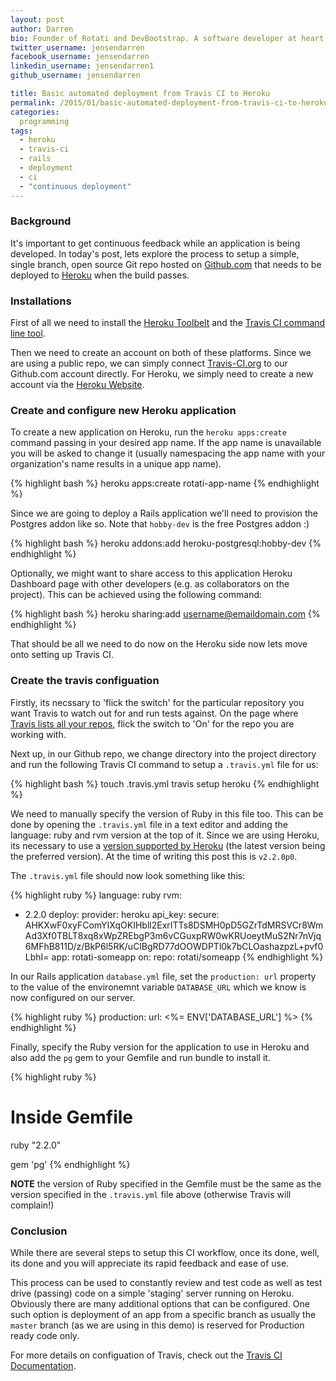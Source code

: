 ```yaml
---
layout: post
author: Darren
bio: Founder of Rotati and DevBootstrap. A software developer at heart who also loves spending time with his family - enjoying cycling, piano, reading and playing games with his daughter Sophia.
twitter_username: jensendarren
facebook_username: jensendarren
linkedin_username: jensendarren1
github_username: jensendarren

title: Basic automated deployment from Travis CI to Heroku
permalink: /2015/01/basic-automated-deployment-from-travis-ci-to-heroku/
categories:
  programming
tags:
  - heroku
  - travis-ci
  - rails
  - deployment
  - ci
  - "continuous deployment"
---
```


### Background

It's important to get continuous feedback while an application is being developed. In today's post, lets explore the process to setup a simple, single branch, open source Git repo hosted on [Github.com](http://github.com) that needs to be deployed to [Heroku](http://heroku.com) when the build passes.

### Installations

First of all we need to install the [Heroku Toolbelt](https://toolbelt.heroku.com/) and the [Travis CI command line tool](https://github.com/travis-ci/travis.rb).

Then we need to create an account on both of these platforms. Since we are using a public repo, we can simply connect [Travis-CI.org](http://travis-ci.org) to our Github.com account directly. For Heroku, we simply need to create a new account via the [Heroku Website](http://heroku.com).

### Create and configure new Heroku application

To create a new application on Heroku, run the `heroku apps:create` command passing in your desired app name. If the app name is unavailable you will be asked to change it (usually namespacing the app name with your organization's name results in a unique app name).

{% highlight bash %}
heroku apps:create rotati-app-name
{% endhighlight %}

Since we are going to deploy a Rails application we'll need to provision the Postgres addon like so. Note that `hobby-dev` is the free Postgres addon :)

{% highlight bash %}
heroku addons:add heroku-postgresql:hobby-dev
{% endhighlight %}

Optionally, we might want to share access to this application Heroku Dashboard page with other developers (e.g. as collaborators on the project). This can be achieved using the following command:

{% highlight bash %}
heroku sharing:add username@emaildomain.com
{% endhighlight %}

That should be all we need to do now on the Heroku side now lets move onto setting up Travis CI.

### Create the travis configuation

Firstly, its necssary to 'flick the switch' for the particular repository you want Travis to watch out for and run tests against. On the page where [Travis lists all your repos](https://travis-ci.org/repositories), flick the switch to 'On' for the repo you are working with.

Next up, in our Github repo, we change directory into the project directory and run the following Travis CI command to setup a `.travis.yml` file for us:

{% highlight bash %}
touch .travis.yml
travis setup heroku
{% endhighlight %}

We need to manually specify the version of Ruby in this file too. This can be done by opening the `.travis.yml` file in a text editor and adding the language: ruby and rvm version at the top of it. Since we are using Heroku, its necessary to use a [version supported by Heroku](https://devcenter.heroku.com/articles/ruby-support#ruby-versions) (the latest version being the preferred version). At the time of writing this post this is `v2.2.0p0`.

The `.travis.yml` file should now look something like this:

{% highlight ruby %}
language: ruby
rvm:
- 2.2.0
deploy:
  provider: heroku
  api_key:
    secure: AHKXwF0xyFComYIXqOKIHbll2ExrITTs8DSMH0pD5GZrTdMRSVCr8WmAd3Xf0TBLT8xq8xWpZREbgP3m6vCGuxpRW0wKRUoeytMuS2Nr7nVjq6MFhB811D/z/BkP6l5RK/uClBgRD77dOOWDPTl0k7bCLOashazpzL+pvf0LbhI=
  app: rotati-someapp
  on:
    repo: rotati/someapp
{% endhighlight %}

In our Rails application `database.yml` file, set the `production: url` property to the value of the environemnt variable `DATABASE_URL` which we know is now configured on our server.

{% highlight ruby %}
production:
   url: <%= ENV['DATABASE_URL'] %>
{% endhighlight %}

Finally, specify the Ruby version for the application to use in Heroku and also add the `pg` gem to your Gemfile and run bundle to install it.

{% highlight ruby %}
# Inside Gemfile
ruby "2.2.0"

gem 'pg'
{% endhighlight %}

__NOTE__ the version of Ruby specified in the Gemfile must be the same as the version specified in the `.travis.yml` file above (otherwise Travis will complain!)

### Conclusion

While there are several steps to setup this CI workflow, once its done, well, its done and you will appreciate its rapid feedback and ease of use.

This process can be used to constantly review and test code as well as test drive (passing) code on a simple 'staging' server running on Heroku. Obviously there are many additional options that can be configured. One such option is deployment of an app from a specific branch as usually the `master` branch (as we are using in this demo) is reserved for Production ready code only.

For more details on configuation of Travis, check out the [Travis CI Documentation](http://docs.travis-ci.com/).




